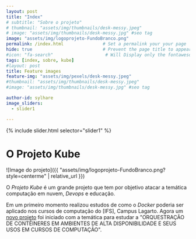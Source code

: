 ```yaml
---
layout: post
title: "Index" 
# subtitle: "Sobre o projeto"   
# thumbnail: "assets/img/thumbnails/desk-messy.jpeg"
# image: "assets/img/thumbnails/desk-messy.jpg" #seo tag
image: "assets/img/logoprojeto-FundoBranco.png" 
permalink: /index.html               # Set a permalink your your page
hide: true                           # Prevent the page title to appear in the navbar
#icon: "fa-search"                    # Will Display only the fontawesome icon (here: fa-search) and not the title
tags: [index, sobre, kube]
#layout: post
title: Feature images
feature-img: "assets/img/pexels/desk-messy.jpeg"
#thumbnail: "assets/img/thumbnails/desk-messy.jpeg"
#image: "assets/img/thumbnails/desk-messy.jpg" #seo tag

author-id: sylhare
image_sliders:
  - slider1

---
```



{% include slider.html selector="slider1" %}

# O Projeto Kube

![Image do projeto]({{ "assets/img/logoprojeto-FundoBranco.png?style=centerme" | relative_url }})

O *Projeto Kube* é um grande projeto que tem por objetivo atacar a temática computação em nuvem, *Devops* e educação.

Em um primeiro momento realizou estudos de como o *Docker* poderia ser aplicado nos cursos de computação do [IFS], Campus Lagarto. Agora um [novo projeto](/projetokube2019/sobre.md) foi iniciado com a temática para estudar a "ORQUESTRAÇÃO DE CONTÊINERES EM AMBIENTES DE ALTA DISPONIBILIDADE E SEUS USOS EM CURSOS DE COMPUTAÇÃO".
